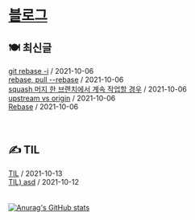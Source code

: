 
# [블로그](https://alkhwa-113.tistory.com/)
##  🍽 최신글
[git rebase -i](https://alkhwa-113.tistory.com/entry/git-rebase-i) / 2021-10-06</br>[rebase, pull --rebase](https://alkhwa-113.tistory.com/entry/rebase-pull-rebase) / 2021-10-06</br>[squash 머지 한 브랜치에서 계속 작업할 경우](https://alkhwa-113.tistory.com/entry/squash-%EB%A8%B8%EC%A7%80-%ED%95%9C-%EB%B8%8C%EB%9E%9C%EC%B9%98%EC%97%90%EC%84%9C-%EA%B3%84%EC%86%8D-%EC%9E%91%EC%97%85%ED%95%A0-%EA%B2%BD%EC%9A%B0) / 2021-10-06</br>[upstream vs origin](https://alkhwa-113.tistory.com/entry/upstream-vs-origin) / 2021-10-06</br>[Rebase](https://alkhwa-113.tistory.com/entry/Rebase) / 2021-10-06</br>
<br>
<br>
##  ✍️ TIL
[TIL](https://alkhwa-113.tistory.com/entry/TIL) / 2021-10-13</br>[TIL) asd](https://alkhwa-113.tistory.com/entry/asdf) / 2021-10-12</br>
<br>
<br>
[![Anurag's GitHub stats](https://github-readme-stats.vercel.app/api?username=cmg1411&theme=synthwave&show_icons=true&count_private=true)](https://github.com/anuraghazra/github-readme-stats)
